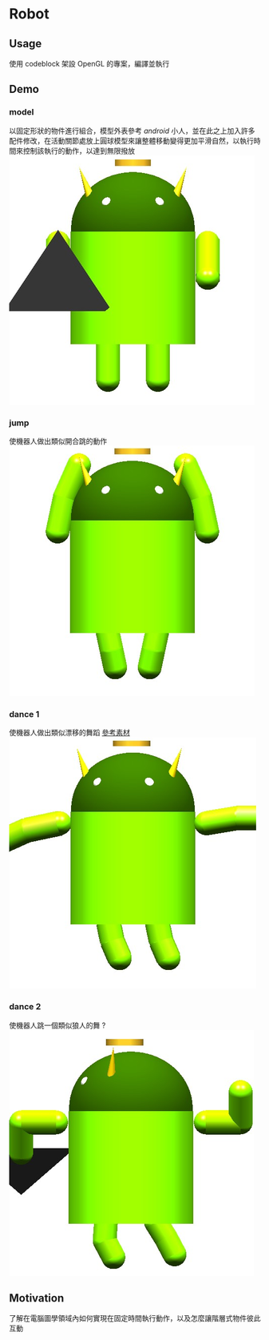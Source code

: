 # Robot #

## Usage ##
使用 codeblock 架設 OpenGL 的專案，編譯並執行

## Demo ##

### model ###
以固定形狀的物件進行組合，模型外表參考 *android* 小人，並在此之上加入許多配件修改，在活動關節處放上圓球模型來讓整體移動變得更加平滑自然，以執行時間來控制該執行的動作，以達到無限撥放
<br/>
![](images/model.jpg)

### jump ###
使機器人做出類似開合跳的動作
<br/>
![](images/jump.jpg)

### dance 1 ###
使機器人做出類似漂移的舞蹈
[參考素材](https://www.youtube.com/watch?v=0YzY8PeKIeo)
<br/>
![](images/dance1.jpg)

### dance 2 ###
使機器人跳一個類似狼人的舞 ?
<br/>
![](images/dance2.jpg)

## Motivation ##
了解在電腦圖學領域內如何實現在固定時間執行動作，以及怎麼讓階層式物件彼此互動